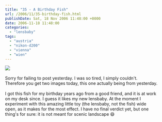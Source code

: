 ```yaml
---
title: "35 - A Birthday Fish"
url: /2006/11/35-birthday-fish.html
publishDate: Sat, 18 Nov 2006 11:48:00 +0000
date: 2006-11-18 11:48:00
categories: 
  - "lensbaby"
tags: 
  - "austria"
  - "nikon-d200"
  - "vienna"
  - "wien"
---
```

<a href="https://d25zfm9zpd7gm5.cloudfront.net/1200x1200/2006/20061117_121347_ps.jpg"><img src="https://d25zfm9zpd7gm5.cloudfront.net/0600x0600/2006/20061117_121347_ps.jpg"/></a><br/><br/>Sorry for failing to post yesterday. I was so tired, I simply couldn't. Therefore you get two images today, this one actually being from yesterday. <br/><br/>I got this fish for my birthday years ago from a good friend, and it is at work on my desk since. I guess it likes my new lensbaby. At the moment I experiment with this amazing little toy (the lensbaby, not the fish) wide open, as it makes for the most effect. I have no final verdict yet, but one thing's for sure: it is not meant for scenic landscape 😄
